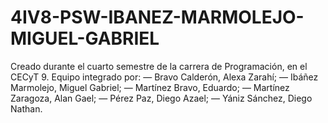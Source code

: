 # 4IV8-PSW-IBANEZ-MARMOLEJO-MIGUEL-GABRIEL
Creado durante el cuarto semestre de la carrera de Programación, en el CECyT 9.
Equipo integrado por:
— Bravo Calderón, Alexa Zarahí;
— Ibáñez Marmolejo, Miguel Gabriel;
— Martínez Bravo, Eduardo;
— Martínez Zaragoza, Alan Gael;
— Pérez Paz, Diego Azael;
— Yániz Sánchez, Diego Nathan.

